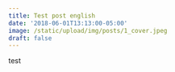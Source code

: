 ```yaml
---
title: Test post english
date: '2018-06-01T13:13:00-05:00'
image: /static/upload/img/posts/1_cover.jpeg
draft: false
---
```

test
